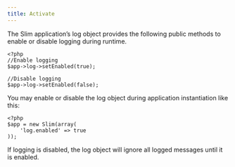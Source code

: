 ```yaml
---
title: Activate
---
```

The Slim application’s log object provides the following public methods to enable or disable logging during runtime.

    <?php
    //Enable logging
    $app->log->setEnabled(true);

    //Disable logging
    $app->log->setEnabled(false);

You may enable or disable the log object during application instantiation like this:

    <?php
    $app = new Slim(array(
        'log.enabled' => true
    ));

If logging is disabled, the log object will ignore all logged messages until it is enabled.
